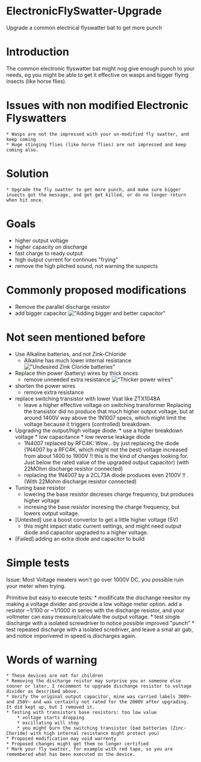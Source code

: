 # ElectronicFlySwatter-Upgrade
Upgrade a common electrical flyswatter bat to get more punch

# Introduction

The common electronic flyswatter bat might nog give enough punch to your needs, eg you might be able to get it effective on wasps and bigger flying insects (like horse flies).

# Issues with non modified Electronic Flyswatters

    * Wasps are not the impressed with your un-modified fly swatter, and keep coming
    * Huge stinging flies (like horse flies) are not impressed and keep coming also.

# Solution

    * Upgrade the fly swatter to get more punch, and make sure bigger insects got the message, and get get killed, or do no longer return when hit once.

# Goals 

* higher output voltage
* higher capacity on discharge
* fast charge to ready output
* high output current for continues "frying"
* remove the high pitched sound, not warning the suspects

# Commonly proposed modifications

* Remove the parallel discharge resistor
* add bigger capacitor 
   !["Adding bigger and better capacitor"](pictures/IMG_9746.JPG "IMG_9746.JPG")

# Not seen mentioned before

* Use Alkaline batteries, and not Zink-Chloride
    * Alkaline has much lower internal resistance
     !["Undesired Zink Cloride batteries"](pictures/IMG_9744.JPG "IMG_9744.JPG")
* Replace thin power (battery) wires by thick onces
    * remove unneeded extra resistance
    !["Thicker power wires"](pictures/IMG_9747.JPG "IMG_9747.JPG")
* shorten the power wires
    * remove extra resistance
* replace switching transistor with lower Vsat like ZTX1048A
    * leave a higher effective voltage on switching transformer
    Replacing the transistor did no produce that much higher output voltage, but at around 1400V way above the 1N1007 specs, which might limit the voltage because it triggers (controlled) breakdown.
* Upgrading the output/high voltage diode.
        * use a higher breakdown voltage
        * low capacitance
        * low reverse leakage diode
    * 1N4007 replaced by RFC4K:  Wow... by just replacing the diode (1N4007 by a RFC4K, which might not the best) voltage increased from about 1400 to 1900V !! this is the kind of changes looking for. Just below the rated value of the upgraded output capacitor) (with 22MOhm discharge resistor connected)
    * replacing the 1N4007 by a 2CL73A diode produces even 2100V !! . (With 22Mohm discharge resistor connected)
* Tuning base resistor
    * lowering the base resistor decreses charge frequency, but produces higher voltage
    * incresing the base resistor incresing the charge frequency, but lowers output voltage.
* [Untested] use a boost convertor to get a little higher voltage (5V)
    * this might impact static current settings, and might need output diode and capacitor upgraded to a higher voltage.
* [Failed] adding an extra diode and capacitor to build 

# Simple tests

Issue: Most Voltage meaters won't go over 1000V DC, you possible ruin your meter when trying.

Primitive but easy to execute tests:
    * modificate the dischange reesitor my making a voltage divider and provide a low voltage meter option.
     add a resistor ~1/100 or ~1/1000 in series with the discharge resistor, and your voltmeter can easy measure/calculate the output voltage. 
    * test single discharge with a isolated screwdriver to notice possible improved "punch"
    * test repeated discharge with a isolated scredriver, and leave a smal air gab, and notice imporivemd in speed is discharges again.

# Words of warning

    * These devices are not for children
    * Removing the discharge reistor may surprise you or someone else sooner or later, I recomment to upgrade dischange resistor to voltage divider as described above.
    * Verify the original output capacitor, mine was carried labels 300V~  and 250V~ and was certainly not rated for the 2000V after upgrading. It did kept up, but I removed it.
    * Testing with transistors base resistors: too low value
        * voltage starts dropping
        * oscillating will stop
        * you might burn the switching transistor (bad batteries (Zinc-Choride) with high internal resistance might protect you)
    * Proposed modification may void warrenty
    * Proposed changes might get them no longer certified
    * Mark your fly swatter, for example with red tape, so you are remembered what has been executed on the device.
